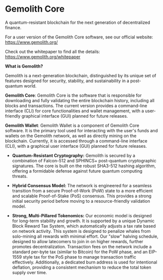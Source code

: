 # Gemolith Core
A quantum-resistant blockchain for the next generation of decentralized finance.

For a user version of the Gemolith Core software, see our official website: https://www.gemolith.org/

Check out the whitepaper to find all the details: https://www.gemolith.org/whitepaper

**What is Gemolith?**

Gemolith is a next-generation blockchain, distinguished by its unique set of features designed for security, stability, and sustainability in a post-quantum world.

**Gemolith Core**: Gemolith Core is the software that is responsible for downloading and fully validating the entire blockchain history, including all blocks and transactions. The current version provides a command-line interface (CLI) for core functionalities and wallet management, with a user-friendly graphical interface (GUI) planned for future releases.

**Gemolith Wallet**: Gemolith Wallet is a component of Gemolith Core software. It is the primary tool used for interacting with the user's funds and wallets on the Gemolith network, as well as directly mining on the blockchain. Currently, it is accessed through a command-line interface (CLI), with a graphical user interface (GUI) planned for future releases.

 - **Quantum-Resistant Cryptography:** Gemolith is secured by a combination of Falcon-512 and SPHINCS+ post-quantum cryptographic signatures. The core is built on the robust SHA3-512 hashing algorithm, offering a formidable defense against future quantum computing threats.

 - **Hybrid Consensus Model:** The network is engineered for a seamless transition from a secure Proof-of-Work (PoW) state to a more efficient and scalable Proof-of-Stake (PoS) consensus. This provides a strong initial security period before moving to a resource-friendly validation model.

 - **Strong, Multi-Pillared Tokenomics:** Our economic model is designed for long-term stability and growth. It is supported by a unique Dynamic Block Reward Tax System, which automatically adjusts a tax rate based on network activity. This system is designed to penalize whales from solo-mining all rewards with minimal effort. Our "slow" halving schedule, designed to allow latecomers to join in on higher rewards, further promotes decentralization. Transaction fees on the network include a standard per-byte tax (similar to Bitcoin) for the PoW phase, and an EIP-1559 style tax for the PoS phase to manage transaction traffic effectively. Additionally, a dedicated burn address is used for intentional deflation, providing a consistent mechanism to reduce the total token supply over time.
